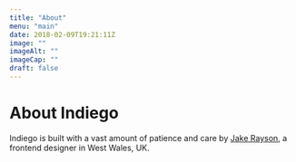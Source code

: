 ```yaml
---
title: "About"
menu: "main"
date: 2018-02-09T19:21:11Z
image: ""
imageAlt: ""
imageCap: ""
draft: false
---
```


# About Indiego

Indiego is built with a vast amount of patience and care by [Jake Rayson](https://github.com/growdigital/), a frontend designer in West Wales, UK.


